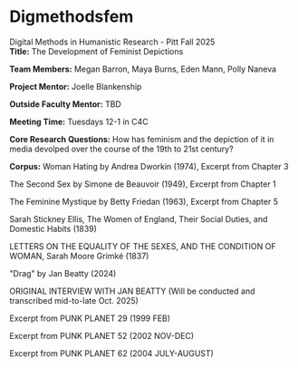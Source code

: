 # Digmethodsfem
Digital Methods in Humanistic Research - Pitt Fall 2025  
**Title:** The Development of Feminist Depictions

**Team Members:** Megan Barron, Maya Burns, Eden Mann, Polly Naneva

**Project Mentor:** Joelle Blankenship

**Outside Faculty Mentor:** TBD

**Meeting Time:** Tuesdays 12-1 in C4C

**Core Research Questions:** How has feminism and the depiction of it in media devolped over the course of the 19th to 21st century?

**Corpus:** 
Woman Hating by Andrea Dworkin (1974), Excerpt from Chapter 3

The Second Sex by Simone de Beauvoir (1949), Excerpt from Chapter 1

The Feminine Mystique by Betty Friedan (1963), Excerpt from Chapter 5

Sarah Stickney Ellis, The Women of England, Their Social Duties, and Domestic Habits
(1839)

LETTERS ON THE EQUALITY OF THE SEXES, AND THE CONDITION OF WOMAN, Sarah Moore Grimké (1837)

"Drag" by Jan Beatty (2024) 

ORIGINAL INTERVIEW WITH JAN BEATTY (Will be conducted and transcribed mid-to-late Oct. 2025)

Excerpt from PUNK PLANET 29 (1999 FEB)

Excerpt from PUNK PLANET 52 (2002 NOV-DEC)

Excerpt from PUNK PLANET 62 (2004 JULY-AUGUST)

